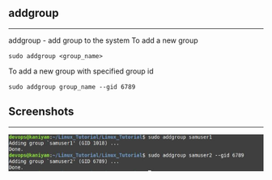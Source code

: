 ## addgroup
************

addgroup - add group to the system
To add a new group
```
sudo addgroup <group_name>
```
To add a new group with specified group id
```
sudo addgroup group_name --gid 6789
```
## Screenshots
****************
![main](screenshots/addgroup.jpg)
